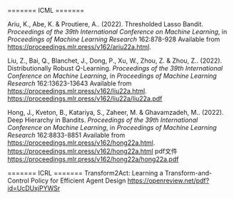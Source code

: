 
======= ICML =======

Ariu, K., Abe, K. &amp; Proutiere, A.. (2022). Thresholded Lasso Bandit. <i>Proceedings of the 39th International Conference on Machine Learning</i>, in <i>Proceedings of Machine Learning Research</i> 162:878-928 Available from https://proceedings.mlr.press/v162/ariu22a.html.


Liu, Z., Bai, Q., Blanchet, J., Dong, P., Xu, W., Zhou, Z. &amp; Zhou, Z.. (2022). Distributionally Robust $Q$-Learning. <i>Proceedings of the 39th International Conference on Machine Learning</i>, in <i>Proceedings of Machine Learning Research</i> 162:13623-13643 Available from https://proceedings.mlr.press/v162/liu22a.html.    https://proceedings.mlr.press/v162/liu22a/liu22a.pdf




Hong, J., Kveton, B., Katariya, S., Zaheer, M. &amp; Ghavamzadeh, M.. (2022). Deep Hierarchy in Bandits. <i>Proceedings of the 39th International Conference on Machine Learning</i>, in <i>Proceedings of Machine Learning Research</i> 162:8833-8851 Available from https://proceedings.mlr.press/v162/hong22a.html.     https://proceedings.mlr.press/v162/hong22a.html  pdf文件 https://proceedings.mlr.press/v162/hong22a/hong22a.pdf



======= ICRL =======
Transform2Act: Learning a Transform-and-Control Policy for Efficient Agent Design
https://openreview.net/pdf?id=UcDUxjPYWSr